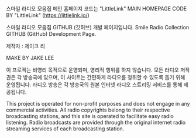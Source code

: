스마일 라디오 모음집 메인 홈페이지 코드는 "LittleLink"
MAIN HOMEPAGE CODE BY "LittleLink"
(https://littlelink.io/)

스마일 라디오 모음집 GITHUB (깃허브) 개발 페이지입니다.
Smile Radio Collection GITHUB (GitHub) Development Page.

제작자 : 제이크 리

MAKE BY JAKE LEE

이 프로젝는 비영리 목적으로 운영되며, 영리적 행위를 하지 않습니다.
모든 라디오 저작권은 각 방송국에 있으며, 이 사이트는 간편하게 라디오를 청취할 수 있도록 돕기 위해 운영됩니다.
라디오 방송은 각 방송국의 원본 인터넷 라디오 스트리밍 서비스를 통해 제공됩니다.

This project is operated for non-profit purposes and does not engage in any commercial activities.
All radio copyrights belong to their respective broadcasting stations, and this site is operated to facilitate easy radio listening.
Radio broadcasts are provided through the original internet radio streaming services of each broadcasting station.



